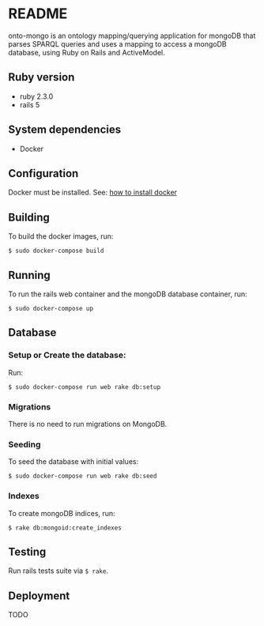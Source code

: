 # README

onto-mongo is an ontology mapping/querying application for mongoDB that parses SPARQL queries and uses a mapping to access a mongoDB database, using Ruby on Rails and ActiveModel.

## Ruby version

- ruby 2.3.0
- rails 5

## System dependencies

- Docker

## Configuration

Docker must be installed. See: [how to install docker](https://docs.docker.com/engine/installation/)

## Building

To build the docker images, run:
```
$ sudo docker-compose build
```

## Running

To run the rails web container and the mongoDB database container, run:
```
$ sudo docker-compose up
```

## Database

### Setup or Create the database:

Run:
```
$ sudo docker-compose run web rake db:setup
```

### Migrations

There is no need to run migrations on MongoDB.

### Seeding

To seed the database with initial values:
```
$ sudo docker-compose run web rake db:seed
```

### Indexes
To create mongoDB indices, run:

```
$ rake db:mongoid:create_indexes
```

## Testing

Run rails tests suite via `$ rake`.

## Deployment

TODO
